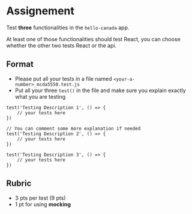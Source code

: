 # Assignement

Test **three** functionalities in the `hello-canada` app.

At least one of those functionalities should test React, you can choose whether the other two tests React or the api. 

## Format 

- Please put all your tests in a file named `<your-a-number>_mcda5550.test.js` 
- Put all your three `test()` in the file and make sure you explain exactly what you are testing
```
test('Testing Description 1', () => {
    // your tests here 
})

// You can comment some more explanation if needed
test('Testing Description 2', () => {
    // your tests here 
}) 

test('Testing Description 3', () => {
    // your tests here 
})  

```

## Rubric
- 3 pts per test (9 pts)
- 1 pt for using **mocking**


